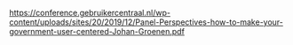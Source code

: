 https://conference.gebruikercentraal.nl/wp-content/uploads/sites/20/2019/12/Panel-Perspectives-how-to-make-your-government-user-centered-Johan-Groenen.pdf